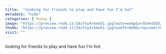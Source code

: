 ```yaml
---
title:  "looking for friends to play and have fun I'm hot"
metadate: "hide"
categories: [ Pussy ]
image: "https://preview.redd.it/26zfoy4rkmo51.jpg?auto=webp&s=3bded5d5253dddcf7252b9eed7689b9597bef423"
thumb: "https://preview.redd.it/26zfoy4rkmo51.jpg?width=640&crop=smart&auto=webp&s=e837d1687faef6c84b576eadc1e0bdbceda1319d"
visit: ""
---
```

looking for friends to play and have fun I'm hot
